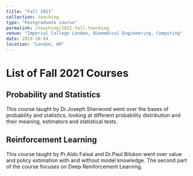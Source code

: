 ```yaml
---
title: "Fall 2021"
collection: teaching
type: "Postgraduate course"
permalink: /teaching/2021-fall-teaching
venue: "Imperial College London, Biomedical Engineering, Computing"
date: 2019-10-04
location: "London, UK"
---
```

# List of Fall 2021 Courses

## Probability and Statistics

This course taught by Dr.Joseph Sherwood went over the bases of probability and statistics, looking at different probability distribution and their meaning, estimators and statistical tests.


## Reinforcement Learning

This course taught by Pr.Aldo Faisal and Dr.Paul Bilokon went over value and policy estimation with and without model knowledge. The second part of the course focuses on Deep Reinforcement Learning.
